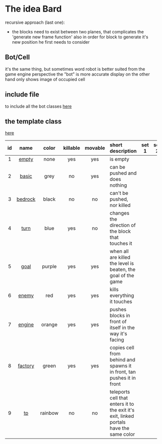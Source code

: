 # The idea Bard  

recursive approach (last one): 
 -  the blocks need to exist between two planes, that complicates the 'generate new frame function' also in order for block to generate it's new position he first needs to consider   

## Bot/Cell
it's the same thing, but sometimes word robot is better suited 
from the game engine perspective the "bot" is more accurate 
display on the other hand only shows image of occupied cell   

## include file 
to include all the bot classes 
[here](bots_include.h)

## the template class 
[here](bot.h)

| id | name                 | color | killable | movable | short description | set 1  | set 2 
|:---:| :---:                | :---: | :---:    | :---:   | :--- |:---:|:---:|
| 1  | [empty](empty.h)     | none  | yes | yes | is empty | 
| 2  | [basic](basic.h)     | grey  | no  | yes | can be pushed and does nothing |
| 3  | [bedrock](bedrock.h) | black | no  | no  | can't be pushed, nor killed |
| 4  | [turn](turn.h)       | blue  | yes | no  | changes the direction of the block that touches it | 
| 5  | [goal](goal.h)       | purple| yes | yes | when all are killed the level is beaten, the goal of the game | 
| 6  | [enemy](enemy.h)     | red   | yes | yes | kills everything it touches | 
| 7  | [engine](engine.h)   | orange| yes | yes | pushes blocks in front of itself in the way it's facing | 
| 8  | [factory](factory.h) | green | yes | yes | copies cell from behind and spawns it in front, tan pushes it in front |
| 9  | [tp](tp.h)           | rainbow | no | no | teleports cell that enters it to the exit it's exit, linked portals have the same color |
 
